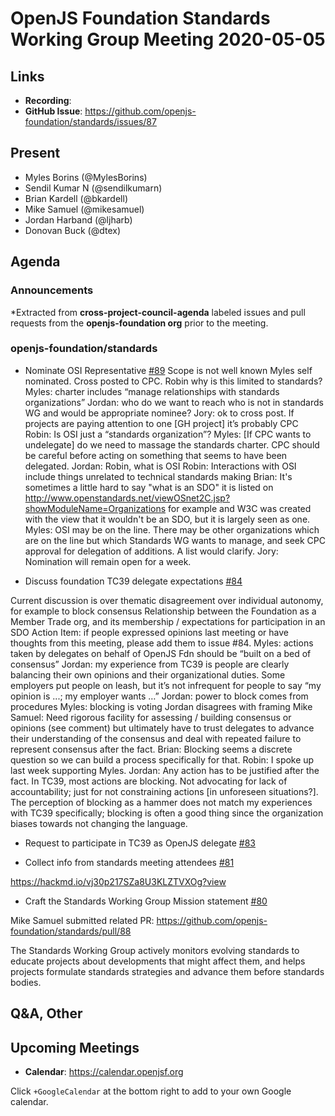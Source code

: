 # OpenJS Foundation Standards Working Group Meeting 2020-05-05

## Links

* **Recording**:
* **GitHub Issue**: https://github.com/openjs-foundation/standards/issues/87

## Present

* Myles Borins (@MylesBorins)
* Sendil Kumar N (@sendilkumarn)
* Brian Kardell (@bkardell)
* Mike Samuel (@mikesamuel)
* Jordan Harband (@ljharb)
* Donovan Buck (@dtex)

## Agenda

### Announcements

*Extracted from **cross-project-council-agenda** labeled issues and pull requests from the **openjs-foundation org** prior to the meeting.



### openjs-foundation/standards

* Nominate OSI Representative [#89](https://github.com/openjs-foundation/standards/issues/89)
Scope is not well known
Myles self nominated.  Cross posted to CPC.
Robin why is this limited to standards?
Myles: charter includes “manage relationships with standards organizations”
Jordan: who do we want to reach who is not in standards WG and would be appropriate nominee?
Jory: ok to cross post.  If projects are paying attention to one [GH project] it’s probably CPC
Robin: Is OSI just a “standards organization”?
Myles: [If CPC wants to undelegate] do we need to massage the standards charter.  CPC should be careful before acting on something that seems to have been delegated.
Jordan: Robin, what is OSI
Robin: Interactions with OSI include things unrelated to technical standards making
Brian: It's sometimes a little hard to say "what is an SDO" it is listed on http://www.openstandards.net/viewOSnet2C.jsp?showModuleName=Organizations for example and W3C was created with the view that it wouldn't be an SDO, but it is largely seen as one.
Myles: OSI may be on the line.  There may be other organizations which are on the line but which Standards WG wants to manage, and seek CPC approval for delegation of additions.  A list would clarify.
Jory: Nomination will remain open for a week.

* Discuss foundation TC39 delegate expectations [#84](https://github.com/openjs-foundation/standards/issues/84)

Current discussion is over thematic disagreement over individual autonomy, for example to block consensus
Relationship between the Foundation as a Member Trade org, and its membership / expectations for participation in an SDO
Action Item: if people expressed opinions last meeting or have thoughts from this meeting, please add them to issue #84.
Myles: actions taken by delegates on behalf of OpenJS Fdn should be “built on a bed of consensus”
Jordan: my experience from TC39 is people are clearly balancing their own opinions and their organizational duties.  Some employers put people on leash, but it’s not infrequent for people to say “my opinion is ...; my employer wants …”
Jordan: power to block comes from procedures
Myles: blocking is voting
Jordan disagrees with framing
Mike Samuel: Need rigorous facility for assessing / building consensus or opinions (see comment) but ultimately have to trust delegates to advance their understanding of the consensus and deal with repeated failure to represent consensus after the fact.
Brian: Blocking seems a discrete question so we can build a process specifically for that.
Robin: I spoke up last week supporting Myles.
Jordan: Any action has to be justified after the fact.  In TC39, most actions are blocking.  Not advocating for lack of accountability; just for not constraining actions [in unforeseen situations?].  The perception of blocking as a hammer does not match my experiences with TC39 specifically; blocking is often a good thing since the organization biases towards not changing the language.

* Request to participate in TC39 as OpenJS delegate [#83](https://github.com/openjs-foundation/standards/issues/83)

* Collect info from standards meeting attendees [#81](https://github.com/openjs-foundation/standards/issues/81)

https://hackmd.io/vj30p217SZa8U3KLZTVXOg?view

* Craft the Standards Working Group Mission statement [#80](https://github.com/openjs-foundation/standards/issues/80)

Mike Samuel submitted related PR: https://github.com/openjs-foundation/standards/pull/88

The Standards Working Group actively monitors evolving standards to educate projects about developments that might affect them, and helps projects formulate standards strategies and advance them before standards bodies.





## Q&A, Other

## Upcoming Meetings

* **Calendar**: https://calendar.openjsf.org

Click `+GoogleCalendar` at the bottom right to add to your own Google calendar.

